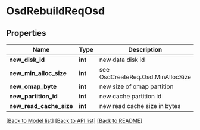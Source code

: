 # OsdRebuildReqOsd

## Properties
Name | Type | Description | Notes
------------ | ------------- | ------------- | -------------
**new_disk_id** | **int** | new data disk id | [optional] 
**new_min_alloc_size** | **int** | see OsdCreateReq.Osd.MinAllocSize | [optional] 
**new_omap_byte** | **int** | new size of omap partition | [optional] 
**new_partition_id** | **int** | new cache partition id | [optional] 
**new_read_cache_size** | **int** | new read cache size in bytes | [optional] 

[[Back to Model list]](../README.md#documentation-for-models) [[Back to API list]](../README.md#documentation-for-api-endpoints) [[Back to README]](../README.md)



